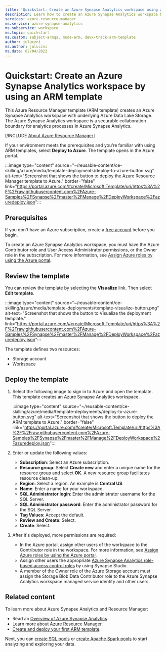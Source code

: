 ```yaml
---
title: 'Quickstart: Create an Azure Synapse Analytics workspace using an ARM template'
description: Learn how to create an Azure Synapse Analytics workspace by using an Azure Resource Manager template (ARM template).
services: azure-resource-manager
ms.service: azure-synapse-analytics
ms.subservice: workspace
ms.topic: quickstart
ms.custom: subject-armqs, mode-arm, devx-track-arm-template
author: juluczni
ms.author: juluczni
ms.date: 02/04/2022
---
```


# Quickstart: Create an Azure Synapse Analytics workspace by using an ARM template

This Azure Resource Manager template (ARM template) creates an Azure Synapse Analytics workspace with underlying Azure Data Lake Storage. The Azure Synapse Analytics workspace is a securable collaboration boundary for analytics processes in Azure Synapse Analytics.

[!INCLUDE [About Azure Resource Manager](~/reusable-content/ce-skilling/azure/includes/resource-manager-quickstart-introduction.md)]

If your environment meets the prerequisites and you're familiar with using ARM templates, select **Deploy to Azure**. The template opens in the Azure portal.

:::image type="content" source="~/reusable-content/ce-skilling/azure/media/template-deployments/deploy-to-azure-button.svg" alt-text="Screenshot that shows the button to deploy the Azure Resource Manager template to Azure." border="false" link="https://portal.azure.com/#create/Microsoft.Template/uri/https%3A%2F%2Fraw.githubusercontent.com%2FAzure-Samples%2FSynapse%2Fmaster%2FManage%2FDeployWorkspace%2Fazuredeploy.json":::

## Prerequisites

If you don't have an Azure subscription, create a [free account](https://azure.microsoft.com/pricing/purchase-options/azure-account?cid=msft_learn) before you begin.

To create an Azure Synapse Analytics workspace, you must have the Azure Contributor role and User Access Administrator permissions, or the Owner role in the subscription. For more information, see [Assign Azure roles by using the Azure portal](../role-based-access-control/role-assignments-portal.yml).

## Review the template

You can review the template by selecting the **Visualize** link. Then select **Edit template**.

:::image type="content" source="~/reusable-content/ce-skilling/azure/media/template-deployments/template-visualize-button.png" alt-text="Screenshot that shows the button to Visualize the deployment template." link="https://portal.azure.com/#create/Microsoft.Template/uri/https%3A%2F%2Fraw.githubusercontent.com%2FAzure-Samples%2FSynapse%2Fmaster%2FManage%2FDeployWorkspace%2Fazuredeploy.json":::

The template defines two resources:

- Storage account
- Workspace

## Deploy the template

1. Select the following image to sign in to Azure and open the template. This template creates an Azure Synapse Analytics workspace.

   :::image type="content" source="~/reusable-content/ce-skilling/azure/media/template-deployments/deploy-to-azure-button.svg" alt-text="Screenshot that shows the button to deploy the ARM template to Azure." border="false" link="https://portal.azure.com/#create/Microsoft.Template/uri/https%3A%2F%2Fraw.githubusercontent.com%2FAzure-Samples%2FSynapse%2Fmaster%2FManage%2FDeployWorkspace%2Fazuredeploy.json":::

1. Enter or update the following values:

   - **Subscription**: Select an Azure subscription.
   - **Resource group**: Select **Create new** and enter a unique name for the resource group and select **OK**. A new resource group facilitates resource clean-up.
   - **Region**: Select a region. An example is **Central US**.
   - **Name**: Enter a name for your workspace.
   - **SQL Administrator login**: Enter the administrator username for the SQL Server.
   - **SQL Administrator password**: Enter the administrator password for the SQL Server.
   - **Tag Values**: Accept the default.
   - **Review and Create**: Select.
   - **Create**: Select.

1. After it's deployed, more permissions are required:

   - In the Azure portal, assign other users of the workspace to the Contributor role in the workspace. For more information, see [Assign Azure roles by using the Azure portal](../role-based-access-control/role-assignments-portal.yml).
   - Assign other users the appropriate [Azure Synapse Analytics role-based access control roles](security/synapse-workspace-synapse-rbac-roles.md) by using Synapse Studio.
   - A member of the Owner role of the Azure Storage account must assign the Storage Blob Data Contributor role to the Azure Synapse Analytics workspace managed service identity and other users.

## Related content

To learn more about Azure Synapse Analytics and Resource Manager:

- Read an [Overview of Azure Synapse Analytics](../synapse-analytics/sql-data-warehouse/sql-data-warehouse-overview-what-is.md).
- Learn more about [Azure Resource Manager](../azure-resource-manager/management/overview.md).
- [Create and deploy your first ARM template](../azure-resource-manager/templates/template-tutorial-create-first-template.md).

Next, you can [create SQL pools](quickstart-create-sql-pool-studio.md) or [create Apache Spark pools](quickstart-create-apache-spark-pool-studio.md) to start analyzing and exploring your data.
